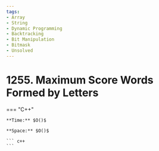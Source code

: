 ```yaml
---
tags:
- Array
- String
- Dynamic Programming
- Backtracking
- Bit Manipulation
- Bitmask
- Unsolved
---
```



# 1255. Maximum Score Words Formed by Letters

=== "C++"

    **Time:** $O()$

    **Space:** $O()$

    ``` c++
    ```